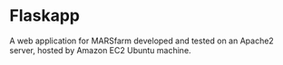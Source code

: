 # Flaskapp
A web application for MARSfarm developed and tested on an Apache2 server, hosted by Amazon EC2 Ubuntu machine.